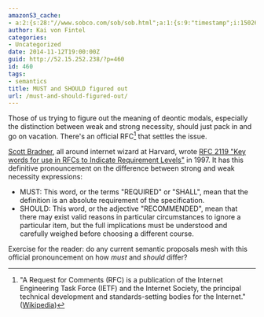```yaml
---
amazonS3_cache:
- a:2:{s:28:"//www.sobco.com/sob/sob.html";a:1:{s:9:"timestamp";i:1502658502;}s:30:"//www.ietf.org/rfc/rfc2119.txt";a:1:{s:9:"timestamp";i:1502658502;}}
author: Kai von Fintel
categories:
- Uncategorized
date: 2014-11-12T19:00:00Z
guid: http://52.15.252.238/?p=460
id: 460
tags:
- semantics
title: MUST and SHOULD figured out
url: /must-and-should-figured-out/
---
```


Those of us trying to figure out the meaning of deontic modals, especially the distinction between weak and strong necessity, should just pack in and go on vacation. There's an official RFC[^rfc] that settles the issue.

[Scott Bradner](http://www.sobco.com/sob/sob.html), all around internet wizard at Harvard, wrote [RFC 2119 "Key words for use in RFCs to Indicate Requirement Levels"](http://www.ietf.org/rfc/rfc2119.txt) in 1997. It has this definitive pronouncement on the difference between strong and weak necessity expressions:

* MUST: This word, or the terms "REQUIRED" or "SHALL", mean that the definition is an absolute requirement of the specification.
* SHOULD: This word, or the adjective "RECOMMENDED", mean that there may exist valid reasons in particular circumstances to ignore a particular item, but the full implications must be understood and carefully weighed before choosing a different course.

Exercise for the reader: do any current semantic proposals mesh with this official pronouncement on how *must* and *should* differ?

[^rfc]: "A Request for Comments (RFC) is a publication of the Internet Engineering Task Force (IETF) and the Internet Society, the principal technical development and standards-setting bodies for the Internet." ([Wikipedia](https://en.wikipedia.org/wiki/Request_for_Comments))
